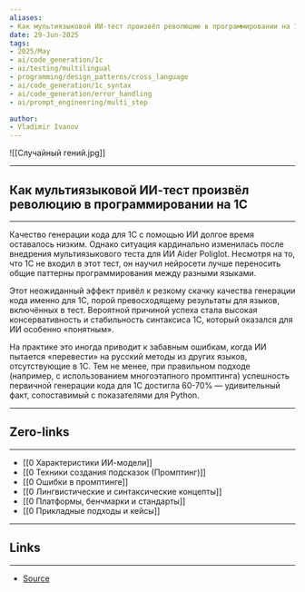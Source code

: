 ```yaml
---
aliases: 
- Как мультиязыковой ИИ-тест произвёл революцию в программировании на 1С 
date: 29-Jun-2025
tags:
- 2025/May
- ai/code_generation/1c
- ai/testing/multilingual
- programming/design_patterns/cross_language
- ai/code_generation/1c_syntax
- ai/code_generation/error_handling
- ai/prompt_engineering/multi_step

author:
- Vladimir Ivanov
---
```

![[Случайный гений.jpg]]

-----
##  Как мультиязыковой ИИ-тест произвёл революцию в программировании на 1С 
-----
Качество генерации кода для 1С с помощью ИИ долгое время оставалось низким. Однако ситуация кардинально изменилась после внедрения мультиязыкового теста для ИИ Aider Poliglot. Несмотря на то, что 1С не входил в этот тест, он научил нейросети лучше переносить общие паттерны программирования между разными языками.

Этот неожиданный эффект привёл к резкому скачку качества генерации кода именно для 1С, порой превосходящему результаты для языков, включённых в тест. Вероятной причиной успеха стала высокая консервативность и стабильность синтаксиса 1С, который оказался для ИИ особенно «понятным».

На практике это иногда приводит к забавным ошибкам, когда ИИ пытается «перевести» на русский методы из других языков, отсутствующие в 1С. Тем не менее, при правильном подходе (например, с использованием многоэтапного промптинга) успешность первичной генерации кода для 1С достигла 60-70% — удивительный факт, сопоставимый с показателями для Python.

---
## Zero-links
---
- [[0 Характеристики ИИ-модели]]
- [[0 Техники создания подсказок (Промптинг)]]
- [[0 Ошибки в промптинге]]
- [[0 Лингвистические и синтаксические концепты]]
- [[0 Платформы, бенчмарки и стандарты]]
- [[0 Прикладные подходы и кейсы]] 

---
## Links
---
- [Source]()